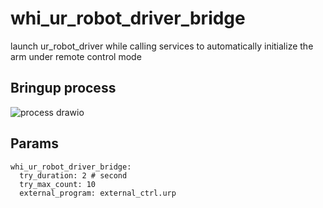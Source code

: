 # whi_ur_robot_driver_bridge
launch ur_robot_driver while calling services to automatically initialize the arm under remote control mode

## Bringup process
![process drawio](https://github.com/xinjuezou-whi/whi_ur_robot_driver_bridge/assets/72239958/4786cfe3-d9ce-44b5-aff0-a71f11859356)

## Params
```
whi_ur_robot_driver_bridge:
  try_duration: 2 # second
  try_max_count: 10
  external_program: external_ctrl.urp
```

